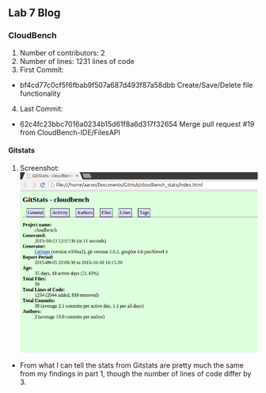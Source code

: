 ## Lab 7 Blog

### CloudBench
1. Number of contributors: 2
2. Number of lines: 1231 lines of code
3. First Commit:
 * bf4cd77c0cf5f6fbab9f507a687d493f87a58dbb Create/Save/Delete file functionality
4. Last Commit:
 * 62c4fc23bbc7016a0234b15d61f8a6d317f32654 Merge pull request #19 from CloudBench-IDE/FilesAPI

#### Gitstats
1. Screenshot:
 ![](https://raw.githubusercontent.com/aaroncaic/CSCI2961-Blog/master/Lab%20Screenshots/Lab7_1.png)
 * From what I can tell the stats from Gitstats are pretty much the same from my findings in part 1, though the number of lines of code differ by 3.
